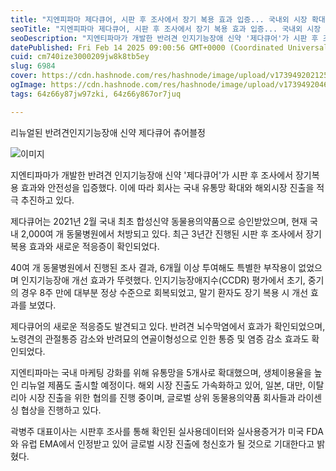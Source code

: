 ```yaml
---
title: "지엔피파마 제다큐어, 시판 후 조사에서 장기 복용 효과 입증... 국내외 시장 확대 나서"
seoTitle: "지엔피파마 제다큐어, 시판 후 조사에서 장기 복용 효과 입증... 국내외 시장 확대 나서"
seoDescription: "지엔티파마가 개발한 반려견 인지기능장애 신약 '제다큐어'가 시판 후 조사에서 장기복용 효과와 안전성을 입증했다. 이에 따라 회사는 국내 유통망 확대와 해외시장 진출을 적극 추진하고 있다."
datePublished: Fri Feb 14 2025 09:00:56 GMT+0000 (Coordinated Universal Time)
cuid: cm740ize3000209jw8k8tb5ey
slug: 6984
cover: https://cdn.hashnode.com/res/hashnode/image/upload/v1739492021258/1076234f-a577-4d80-a24a-a115401a5549.webp
ogImage: https://cdn.hashnode.com/res/hashnode/image/upload/v1739492046200/d6194d60-845f-4fe9-9151-3bdf03c7f376.webp
tags: 64z66y87jw97zki, 64z66y867or7juq

---
```



리뉴얼된 반려견인지기능장애 신약 제다큐어 츄어블정

![이미지](https://cdn.hashnode.com/res/hashnode/image/upload/v1739491834573/7ce8e9f9-e46a-43fe-90f2-4d7c0d6e0b15.jpeg)

지엔티파마가 개발한 반려견 인지기능장애 신약 '제다큐어'가 시판 후 조사에서 장기복용 효과와 안전성을 입증했다. 이에 따라 회사는 국내 유통망 확대와 해외시장 진출을 적극 추진하고 있다.

제다큐어는 2021년 2월 국내 최초 합성신약 동물용의약품으로 승인받았으며, 현재 국내 2,000여 개 동물병원에서 처방되고 있다. 최근 3년간 진행된 시판 후 조사에서 장기 복용 효과와 새로운 적응증이 확인되었다.

40여 개 동물병원에서 진행된 조사 결과, 6개월 이상 투여해도 특별한 부작용이 없었으며 인지기능장애 개선 효과가 뚜렷했다. 인지기능장애지수(CCDR) 평가에서 초기, 중기의 경우 8주 만에 대부분 정상 수준으로 회복되었고, 말기 환자도 장기 복용 시 개선 효과를 보였다.

제다큐어의 새로운 적응증도 발견되고 있다. 반려견 뇌수막염에서 효과가 확인되었으며, 노령견의 관절통증 감소와 반려묘의 연골이형성으로 인한 통증 및 염증 감소 효과도 확인되었다.

지엔티파마는 국내 마케팅 강화를 위해 유통망을 5개사로 확대했으며, 생체이용율을 높인 리뉴얼 제품도 출시할 예정이다. 해외 시장 진출도 가속화하고 있어, 일본, 대만, 이탈리아 시장 진출을 위한 협의를 진행 중이며, 글로벌 상위 동물용의약품 회사들과 라이센싱 협상을 진행하고 있다.

곽병주 대표이사는 시판후 조사를 통해 확인된 실사용데이터와 실사용증거가 미국 FDA와 유럽 EMA에서 인정받고 있어 글로벌 시장 진출에 청신호가 될 것으로 기대한다고 밝혔다.